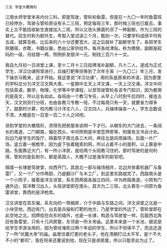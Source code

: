     三五 学堂大概情形 

   江南水师学堂本来内分三科，即是驾驶，管轮和鱼雷，但是在一九〇一年时鱼雷班已经停办，驾驶与管轮原设有头二三班，预定每班三年，那时候三班也已裁去，事实上又不能招收新生直接加入二班，所以又改头换面的添了一种副额，作为三班的替代。招生时称为额外生，考取入堂试读三个月，甄别一次，只要学科成绩平均有五成，就算及格，比后来的六十分还要宽大，这之后就补了副额学生了。各班学生除膳宿，衣靴，书籍仪器，悉由公家供给外，每月各给津贴，称为赡银，副额是起码的一级，月给银一两，照例折发银洋一元，制钱三百六十一文。

   我自九月初一日进堂上课，至十二月十三日挂牌准补副额，凡十二人，遂成为正式学生，洋汉功课照常进行，兵操打靶等则等到了次年壬寅（一九〇二）年三月，发下操衣马靴来，这才开始。我这里说“洋汉功课”，用的系是原来的术语，因为那里的学科总分为洋文汉文两大类，一星期中五天上洋文课，一天上汉文课。洋文中间包括英语，数学，物理，化学等中学课程，以至驾驶管轮各该专门知识，因为都用的是英文，所以总名如此。各班由一个教习专任，从早上八时到午后四时，接连五天，汉文则另行分班，也由各教习专教一班，不过每周只有一天，就要省力得多了。就那时计算，校内教习计洋文六人，汉文四人，兵操体操各一人，学生总数说不清，大概是在一百至一百二十人之间吧。

   讲到学堂的大概情形，须得先把房屋来说明一下才行。从朝东的大门进去，一条阔长的甬道，二门朝南，偏在西头，中间照例是中堂签押房等，附属有文书会计处。后边乃是学生的饭厅，隔着院子南北各三大间，再往北是风雨操场，后面一片广场，竖立着一根桅竿，因为底下张着粗索的网，所以占着不小的面积。以上算是中路。东面靠近大门，有一所小洋房，是给两个头班教习住的，那时驾驶的是何利得，管轮的是彭耐尔，都是英国人，大概不过是海军的尉官吧。

   隔墙一长埭是驾驶堂，向西开门，其迤北一部与操场相并，北边并排着机器厂与鱼雷厂，又一个厂分作两部，乃是翻沙厂与木工厂。到这里东路就完了。西路南头是一个小院子，接着是洋文讲堂，系东西两面各独立四间，中为砖路甬道，小院有门通外边，容洋教习出入，头班讲堂即在南头，其次为二三班，北头靠东一间原为鱼雷讲堂，靠西的是洋枪库。

   汉文讲堂在其东偏，系东向的一带厢房，介于中路与东路之间。洋文讲堂之北是一小块空地，西边有门，出去是兵操和打靶的地方，乃是学堂的外边了。管轮堂即在此空地之北，招牌挂在向东的墙外，也是一长埭，构造与驾驶堂一样。后面西北角旧有鱼雷堂，只有十几间房屋，东邻是一所关帝庙。这里本来是一个水池，据说是给学生学游泳用的，因为曾经淹死过两个年幼的学生，所以不但填平了，而且还造了一所“伏魔大帝”的庙。庙里住着打更的老头子，他在清朝打过太平军，是个不大不小的“都司”，我在将来还要说到他，现在只是讲房屋，所以只能至此为止了。

